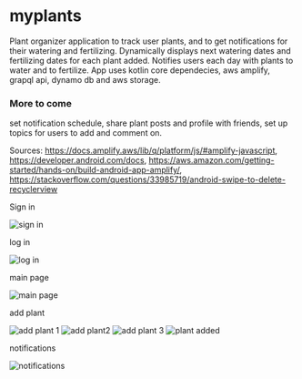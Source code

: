 # myplants
Plant organizer application to track user plants, and to get notifications for their watering and fertilizing. Dynamically displays next watering dates and fertilizing dates for each plant added. Notifies users each day with plants to water and to fertilize.  App uses kotlin core dependecies, aws amplify, grapql api, dynamo db and aws storage. 
### More to come
set notification schedule, share plant posts and profile with friends, set up topics for users to add and comment on. 

Sources: 
https://docs.amplify.aws/lib/q/platform/js/#amplify-javascript, https://developer.android.com/docs, https://aws.amazon.com/getting-started/hands-on/build-android-app-amplify/,  https://stackoverflow.com/questions/33985719/android-swipe-to-delete-recyclerview

 Sign in
 
 
 
![sign in](https://user-images.githubusercontent.com/86215539/188517087-0a4cf5d4-299e-4ac7-a7fe-4fd3f8e68cec.png)





log in





![log in](https://user-images.githubusercontent.com/86215539/188517100-9a97315b-8e3b-4f9e-90c7-f752fcc976ad.png)





main page



![main page](https://user-images.githubusercontent.com/86215539/188517104-7457f0fb-b2be-4429-9cd8-b9e518f0e7fe.png)




add plant



![add plant 1](https://user-images.githubusercontent.com/86215539/188516959-d84d5126-7698-4490-ae0a-930bcd4e2796.png)
![add plant2](https://user-images.githubusercontent.com/86215539/188517019-b238166e-aa60-4a51-a76a-4edafa35a5ac.png)
![add plant 3](https://user-images.githubusercontent.com/86215539/188517070-1b2f8e5f-cbaf-4037-bc99-b82c446ab0fd.png)
![plant added](https://user-images.githubusercontent.com/86215539/188517154-50289403-eda6-4d40-8356-24e254dd6606.png)



notifications



![notifications](https://user-images.githubusercontent.com/86215539/188517169-cc4151dc-2e19-4e89-8b80-7e7a8bebd37e.png)
